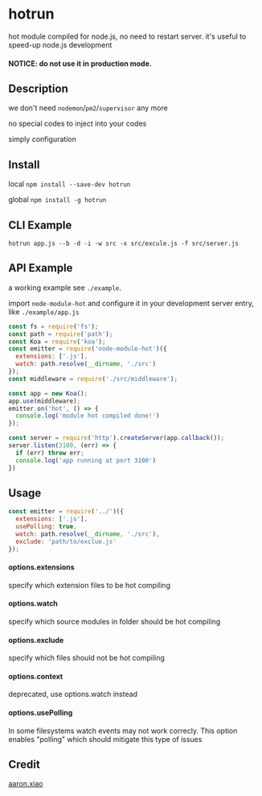 # hotrun
hot module compiled for node.js, no need to restart server. it's useful to speed-up node.js development

#### NOTICE: do not use it in production mode.

## Description

we don't need `nodemon`/`pm2`/`supervisor` any more

no special codes to inject into your codes

simply configuration

## Install
local
`npm install --save-dev hotrun`

global
`npm install -g hotrun`

## CLI Example

`hotrun app.js --b -d -i -w src -x src/excule.js -f src/server.js`

## API Example
a working example see `./example`.

import `node-module-hot` and configure it in your development server entry, like `./example/app.js`
```JavaScript
const fs = require('fs');
const path = require('path');
const Koa = require('koa');
const emitter = require('node-module-hot')({
  extensions: ['.js'],
  watch: path.resolve(__dirname, './src')
});
const middleware = require('./src/middleware');

const app = new Koa();
app.use(middleware);
emitter.on('hot', () => {
  console.log('module hot compiled done!')
});

const server = require('http').createServer(app.callback());
server.listen(3100, (err) => {
  if (err) throw err;
  console.log('app running at port 3100')
})
```

## Usage
```JavaScript
const emitter = require('../')({
  extensions: ['.js'],
  usePolling: true,
  watch: path.resolve(__dirname, './src'),
  exclude: 'path/to/exclue.js'
});
```
#### options.extensions
specify which extension files to be hot compiling

#### options.watch
specify which source modules in folder should be hot compiling

#### options.exclude
specify which files should not be hot compiling

#### options.context
deprecated, use options.watch instead

#### options.usePolling
In some filesystems watch events may not work correcly. This option enables "polling" which should mitigate this type of issues

## Credit
[aaron.xiao](http://veryos.com)